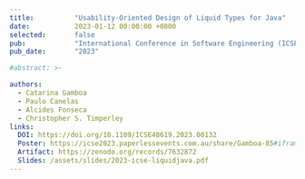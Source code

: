 ```yaml
---
title:          "Usability-Oriented Design of Liquid Types for Java"
date:           2023-01-12 00:00:00 +0800
selected:       false
pub:            "International Conference in Software Engineering (ICSE)"
pub_date:       "2023"

#abstract: >-

authors:
  - Catarina Gamboa
  - Paulo Canelas
  - Alcides Fonseca
  - Christopher S. Timperley
links:
  DOI: https://doi.org/10.1109/ICSE48619.2023.00132
  Poster: https://icse2023.paperlessevents.com.au/share/Gamboa-85#iframe-1
  Artifact: https://zenodo.org/records/7632872
  Slides: /assets/slides/2023-icse-liquidjava.pdf
---
```

